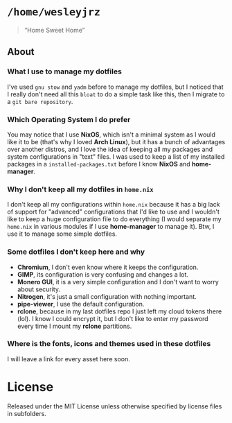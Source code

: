 # `/home/wesleyjrz`

> “Home Sweet Home”

## About

### What I use to manage my dotfiles
I've used `gnu stow` and `yadm` before to manage my dotfiles, but I noticed that I really don't need all this `bloat` to do a simple task like this, then I migrate to a `git bare repository`.

### Which Operating System I do prefer
You may notice that I use **NixOS**, which isn't a minimal system as I would like it to be (that's why I loved **Arch Linux**), but it has a bunch of advantages over another distros, and I love the idea of keeping all my packages and system configurations in "text" files. I was used to keep a list of my installed packages in a `installed-packages.txt` before I know **NixOS** and **home-manager**.

### Why I don't keep all my dotfiles in `home.nix`
I don't keep all my configurations within `home.nix` because it has a big lack of support for "advanced" configurations that I'd like to use and I wouldn't like to keep a huge configuration file to do everything (I would separate my `home.nix` in various modules if I use **home-manager** to manage it). Btw, I use it to manage some simple dotfiles.

### Some dotfiles I don't keep here and why
- **Chromium**, I don't even know where it keeps the configuration.
- **GIMP**, its configuration is very confusing and changes a lot.
- **Monero GUI**, it is a very simple configuration and I don't want to worry about security.
- **Nitrogen**, it's just a small configuration with nothing important.
- **pipe-viewer**, I use the default configuration.
- **rclone**, because in my last dotfiles repo I just left my cloud tokens there (lol). I know I could encrypt it, but I don't like to enter my password every time I mount my **rclone** partitions.

### Where is the fonts, icons and themes used in these dotfiles
I will leave a link for every asset here soon.

# License
Released under the MIT License unless otherwise specified by license files in subfolders.
